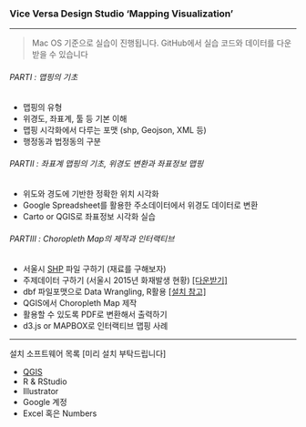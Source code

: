 ### **Vice Versa Design Studio ‘Mapping Visualization’**  

* * *


> Mac OS 기준으로 실습이 진행됩니다. GitHub에서 실습 코드와 데이터를 다운받을 수 있습니다


###### PARTⅠ : 맵핑의 기초
+ 맵핑의 유형
+ 위경도, 좌표계, 툴 등 기본 이해
+ 맵핑 시각화에서 다루는 포맷 (shp, Geojson, XML 등) 
+ 행정동과 법정동의 구분  

###### PARTⅡ : 좌표계 맵핑의 기초, 위경도 변환과 좌표정보 맵핑
+ 위도와 경도에 기반한 정확한 위치 시각화
+ Google Spreadsheet를 활용한 주소데이터에서 위경도 데이터로 변환
+ Carto or QGIS로 좌표정보 시각화 실습    

###### PARTⅢ : Choropleth Map의 제작과 인터랙티브
+ 서울시 [SHP](https://github.com/southkorea/seoul-maps) 파일 구하기 (재료를 구해보자)
+ 주제데이터 구하기 (서울시 2015년 화재발생 현황) [[다운받기]](http://stat.seoul.go.kr/jsp3/stat.db.jsp?link=4&cot=021)
+ dbf 파일포맷으로 Data Wrangling, R활용 [[설치 참고]](https://opentutorials.org/course/2071/11427)
+ QGIS에서 Choropleth Map 제작
+ 활용할 수 있도록 PDF로 변환해서 출력하기
+ d3.js or MAPBOX로 인터랙티브 맵핑 사례 



----
설치 소프트웨어 목록 [미리 설치 부탁드립니다]  
+ [QGIS](http://www.qgis.org/en/site/forusers/download.html)  
+ R & RStudio  
+ Illustrator  
+ Google 계정  
+ Excel 혹은 Numbers 
